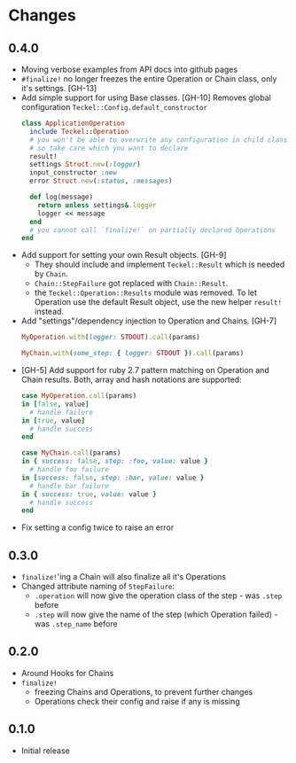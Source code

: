 # Changes

## 0.4.0

- Moving verbose examples from API docs into github pages
- `#finalize!` no longer freezes the entire Operation or Chain class, only it's settings. [GH-13]
- Add simple support for using Base classes. [GH-10]
  Removes global configuration `Teckel::Config.default_constructor`
  ```ruby
  class ApplicationOperation
    include Teckel::Operation
    # you won't be able to overwrite any configuration in child classes,
    # so take care which you want to declare
    result!
    settings Struct.new(:logger)
    input_constructor :new
    error Struct.new(:status, :messages)

    def log(message)
      return unless settings&.logger
      logger << message
    end
    # you cannot call `finalize!` on partially declared Operations
  end
  ```
- Add support for setting your own Result objects. [GH-9]
  - They should include and implement `Teckel::Result` which is needed by `Chain`.
  - `Chain::StepFailure` got replaced with `Chain::Result`.
  - the `Teckel::Operation::Results` module was removed. To let Operation use the default Result object, use the new helper `result!` instead.
- Add "settings"/dependency injection to Operation and Chains. [GH-7]
  ```ruby
  MyOperation.with(logger: STDOUT).call(params)

  MyChain.with(some_step: { logger: STDOUT }).call(params)
  ```
- [GH-5] Add support for ruby 2.7 pattern matching on Operation and Chain results. Both, array and hash notations are supported:
  ```ruby
  case MyOperation.call(params)
  in [false, value]
    # handle failure
  in [true, value]
    # handle success
  end

  case MyChain.call(params)
  in { success: false, step: :foo, value: value } 
    # handle foo failure
  in [success: false, step: :bar, value: value }
    # handle bar failure
  in { success: true, value: value }
    # handle success
  end
  ```
- Fix setting a config twice to raise an error

## 0.3.0

- `finalize!`'ing a Chain will also finalize all it's Operations
- Changed attribute naming of `StepFailure`:
    + `.operation` will now give the operation class of the step - was `.step` before
    + `.step` will now give the name of the step (which Operation failed) - was `.step_name` before

## 0.2.0

- Around Hooks for Chains
- `finalize!` 
  - freezing Chains and Operations, to prevent further changes
  - Operations check their config and raise if any is missing

## 0.1.0

- Initial release

